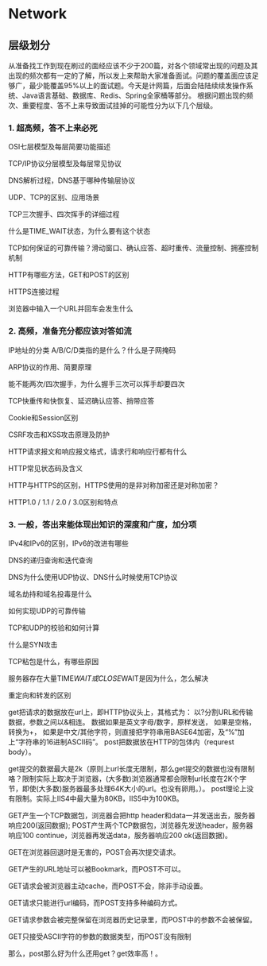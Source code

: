 # Network 

## 层级划分

从准备找工作到现在刷过的面经应该不少于200篇，对各个领域常出现的问题及其出现的频次都有一定的了解，所以发上来帮助大家准备面试。问题的覆盖面应该足够广，最少能覆盖95%以上的面试题。今天是计网篇，后面会陆陆续续发操作系统、Java语言基础、数据库、Redis、Spring全家桶等部分。 根据问题出现的频次、重要程度、答不上来导致面试挂掉的可能性分为以下几个层级。

### 1. 超高频，答不上来必死

OSI七层模型及每层简要功能描述

TCP/IP协议分层模型及每层常见协议

DNS解析过程，DNS基于哪种传输层协议

UDP、TCP的区别、应用场景

TCP三次握手、四次挥手的详细过程

什么是TIME_WAIT状态，为什么要有这个状态

TCP如何保证的可靠传输？滑动窗口、确认应答、超时重传、流量控制、拥塞控制机制

HTTP有哪些方法，GET和POST的区别

HTTPS连接过程

浏览器中输入一个URL并回车会发生什么

### 2. 高频，准备充分都应该对答如流

IP地址的分类 A/B/C/D类指的是什么？什么是子网掩码

ARP协议的作用、简要原理

能不能两次/四次握手，为什么握手三次可以挥手却要四次

TCP快重传和快恢复、延迟确认应答、捎带应答

Cookie和Session区别

CSRF攻击和XSS攻击原理及防护

HTTP请求报文和响应报文格式，请求行和响应行都有什么

HTTP常见状态码及含义

HTTP与HTTPS的区别，HTTPS使用的是非对称加密还是对称加密？

HTTP1.0 / 1.1 / 2.0 / 3.0区别和特点

### 3. 一般，答出来能体现出知识的深度和广度，加分项

IPv4和IPv6的区别，IPv6的改进有哪些

DNS的递归查询和迭代查询

DNS为什么使用UDP协议、DNS什么时候使用TCP协议

域名劫持和域名投毒是什么

如何实现UDP的可靠传输

TCP和UDP的校验和如何计算

什么是SYN攻击

TCP粘包是什么，有哪些原因

服务器存在大量TIME*WAIT或CLOSE*WAIT是因为什么，怎么解决

重定向和转发的区别







get把请求的数据放在url上，即HTTP协议头上，其格式为：
以?分割URL和传输数据，参数之间以&相连。
数据如果是英文字母/数字，原样发送，
如果是空格，转换为+，
如果是中文/其他字符，则直接把字符串用BASE64加密，及“%”加上“字符串的16进制ASCII码”。
post把数据放在HTTP的包体内（requrest body）。

get提交的数据最大是2k（原则上url长度无限制，那么get提交的数据也没有限制咯？限制实际上取决于浏览器，(大多数)浏览器通常都会限制url长度在2K个字节，即使(大多数)服务器最多处理64K大小的url。也没有卵用。）。
post理论上没有限制。实际上IIS4中最大量为80KB，IIS5中为100KB。

GET产生一个TCP数据包，浏览器会把http header和data一并发送出去，服务器响应200(返回数据);
POST产生两个TCP数据包，浏览器先发送header，服务器响应100 continue，浏览器再发送data，服务器响应200 ok(返回数据)。

GET在浏览器回退时是无害的，POST会再次提交请求。

GET产生的URL地址可以被Bookmark，而POST不可以。

GET请求会被浏览器主动cache，而POST不会，除非手动设置。

GET请求只能进行url编码，而POST支持多种编码方式。

GET请求参数会被完整保留在浏览器历史记录里，而POST中的参数不会被保留。

GET只接受ASCII字符的参数的数据类型，而POST没有限制

那么，post那么好为什么还用get？get效率高！。